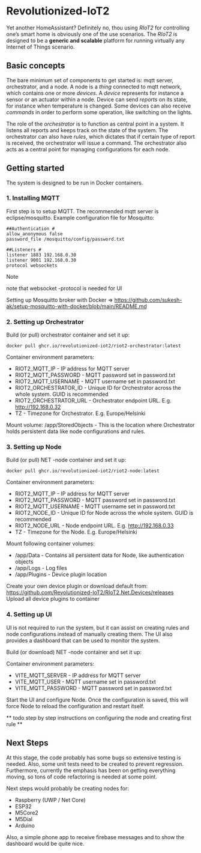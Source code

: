 # Revolutionized-IoT2
Yet another HomeAssistant? Definitely no, thou using *RIoT2* for controlling one’s smart home is obviously one of the use scenarios. The *RIoT2* is designed to be a **generic and scalable** platform for running virtually any Internet of Things scenario.


## Basic concepts
The bare minimum set of components to get started is: mqtt server, orchestrator, and a node. A node is a *thing* connected to mqtt network, which contains one or more *devices*. A *device* represents for instance a sensor or an actuator within a node. Device can send *reports* on its state, for instance when temperature is changed. Some devices can also receive *commands* in order to perform some operation, like switching on the lights. 

The role of the *orchestrator* is to function as central point in a system. It listens all reports and keeps track on the state of the system. The orchestrator can also have *rules*, which dictates that if certain type of report is received, the orchestrator will issue a command. The orchestrator also acts as a central point for managing configurations for each node. 

## Getting started
The system is designed to be run in Docker containers. 

### 1. Installing MQTT
First step is to setup MQTT. The recommended mqtt server is eclipse/mosquitto. Example configuration file for Mosquitto:

```
##Authentication #  
allow_anonymous false  
password_file /mosquitto/config/password.txt  
  
##Listeners #  
listener 1883 192.168.0.30  
listener 9001 192.168.0.30  
protocol websockets  
```
> [!NOTE]  
> note that websocket -protocol is needed for UI

Setting up Mosquitto broker with Docker => https://github.com/sukesh-ak/setup-mosquitto-with-docker/blob/main/README.md

### 2. Setting up Orchestrator
Build (or pull) orchestrator container and set it up:
```
docker pull ghcr.io/revolutionized-iot2/riot2-orchestrator:latest
```

Container environment parameters:  
- RIOT2_MQTT_IP - IP address for MQTT server  
- RIOT2_MQTT_PASSWORD - MQTT password set in password.txt  
- RIOT2_MQTT_USERNAME - MQTT username set in password.txt  
- RIOT2_ORCHESTRATOR_ID - Unique ID for Orchestrator across the whole system. GUID is recommended 
- RIOT2_ORCHESTRATOR_URL - Orchestrator endpoint URL. E.g. http://192.168.0.32
- TZ - Timezone for Orchestrator. E.g. Europe/Helsinki  
  
Mount volume: /app/StoredObjects - This is the location where Orchestrator holds persistent data like node configurations and rules.

### 3. Setting up Node
Build (or pull) NET -node container and set it up:  
```
docker pull ghcr.io/revolutionized-iot2/riot2-node:latest
```

Container environment parameters:  
- RIOT2_MQTT_IP - IP address for MQTT server  
- RIOT2_MQTT_PASSWORD - MQTT password set in password.txt  
- RIOT2_MQTT_USERNAME - MQTT username set in password.txt  
- RIOT2_NODE_ID - Unique ID for Node across the whole system. GUID is recommended  
- RIOT2_NODE_URL - Node endpoint URL. E.g. http://192.168.0.33  
- TZ - Timezone for the Node. E.g. Europe/Helsinki  

Mount following container volumes:
- /app/Data - Contains all persistent data for Node, like authentication objects 
- /app/Logs - Log files
- /app/Plugins - Device plugin location

Create your own device plugin or download default from: https://github.com/Revolutionized-IoT2/RIoT2.Net.Devices/releases  
Upload all device plugins to container

### 4. Setting up UI
UI is not required to run the system, but it can assist on creating rules and node configurations instead of manually creating them. The UI also provides a dashboard that can be used to monitor the system.  

Build (or download) NET -node container and set it up:  

Container environment parameters:  
- VITE_MQTT_SERVER - IP address for MQTT server  
- VITE_MQTT_USER - MQTT username set in password.txt  
- VITE_MQTT_PASSWORD - MQTT password set in password.txt  

Start the UI and configure Node. Once the configuration is saved, this will force Node to reload the configuration and restart itself. 

** todo step by step instructions on configuring the node and creating first rule **

## Next Steps

At this stage, the code probably has some bugs so extensive testing is needed. Also, some unit tests need to be created to prevent regression. Furthermore, currently the emphasis has been on getting everything moving, so tons of code refactoring is needed at some point. 

Next steps would probably be creating nodes for: 
- Raspberry (UWP / Net Core)
- ESP32
- M5Core2
- M5Dial
- Arduino

Also, a simple phone app to receive firebase messages and to show the dashboard would be quite nice.
